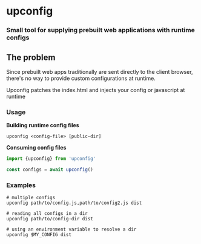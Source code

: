 # upconfig

### Small tool for supplying prebuilt web applications with runtime configs

## The problem
Since prebuilt web apps traditionally are sent directly to the client browser,
there's no way to provide custom configurations at runtime.

Upconfig patches the index.html and injects your config or javascript at runtime

### Usage

**Building runtime config files**
```
upconfig <config-file> [public-dir]
```

**Consuming config files**
```javascript
import {upconfig} from 'upconfig'

const configs = await upconfig()
```

### Examples

```
# multiple configs
upconfig path/to/config.js,path/to/config2.js dist

# reading all configs in a dir
upconfig path/to/config-dir dist

# using an environment variable to resolve a dir
upconfig $MY_CONFIG dist
```
